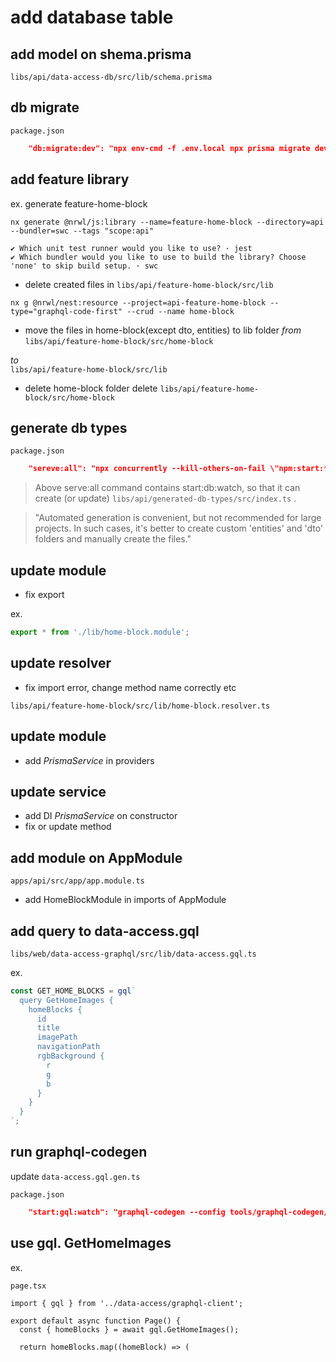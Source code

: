 # add database table

## add model on shema.prisma

 `libs/api/data-access-db/src/lib/schema.prisma`

## db migrate

 `package.json`

```json
    "db:migrate:dev": "npx env-cmd -f .env.local npx prisma migrate dev",
```

## add feature library

ex. generate feature-home-block  

```shell
nx generate @nrwl/js:library --name=feature-home-block --directory=api --bundler=swc --tags "scope:api" 

✔ Which unit test runner would you like to use? · jest
✔ Which bundler would you like to use to build the library? Choose 'none' to skip build setup. · swc
```

* delete created files in `libs/api/feature-home-block/src/lib`

```shell
nx g @nrwl/nest:resource --project=api-feature-home-block --type="graphql-code-first" --crud --name home-block
```

* move the files in home-block(except dto, entities) to lib folder
*from*  
 `libs/api/feature-home-block/src/home-block`

*to*  
 `libs/api/feature-home-block/src/lib`

* delete home-block folder
delete `libs/api/feature-home-block/src/home-block`

## generate db types

 `package.json`

```json
    "sereve:all": "npx concurrently --kill-others-on-fail \"npm:start:*\"",
```

> Above serve:all command contains start:db:watch, so that it can create (or update) `libs/api/generated-db-types/src/index.ts` .

> "Automated generation is convenient, but not recommended for large projects. In such cases, it's better to create custom 'entities' and 'dto' folders and manually create the files."

## update module

* fix export  

ex.   

```ts
export * from './lib/home-block.module';
```

## update resolver

* fix import error, change method name correctly etc

 `libs/api/feature-home-block/src/lib/home-block.resolver.ts`

## update module

* add *PrismaService* in providers

## update service

* add DI *PrismaService* on constructor
* fix or update method

## add module on AppModule

 `apps/api/src/app/app.module.ts`

* add HomeBlockModule in imports of AppModule

## add query to data-access.gql

 `libs/web/data-access-graphql/src/lib/data-access.gql.ts`

ex. 

```ts
const GET_HOME_BLOCKS = gql`
  query GetHomeImages {
    homeBlocks {
      id
      title
      imagePath
      navigationPath
      rgbBackground {
        r
        g
        b
      }
    }
  }
`;
```

## run graphql-codegen

update `data-access.gql.gen.ts`

 `package.json`

```json
    "start:gql:watch": "graphql-codegen --config tools/graphql-codegen/codegen.yml --watch",
```

## use gql. GetHomeImages

ex. 

 `page.tsx`

```tsx
import { gql } from '../data-access/graphql-client';

export default async function Page() {
  const { homeBlocks } = await gql.GetHomeImages();

  return homeBlocks.map((homeBlock) => (
```
